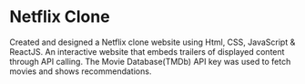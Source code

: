 # Netflix Clone
Created and designed a Netflix clone website using Html, CSS, JavaScript & ReactJS. 
An interactive website that embeds trailers of displayed content through API calling.
The Movie Database(TMDb) API key was used to fetch movies and shows recommendations.
